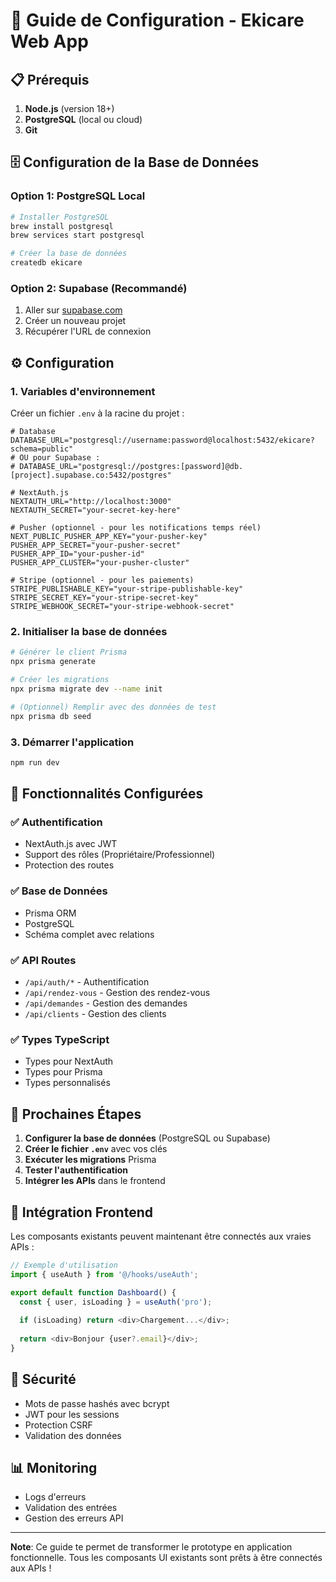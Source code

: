 # 🚀 Guide de Configuration - Ekicare Web App

## 📋 Prérequis

1. **Node.js** (version 18+)
2. **PostgreSQL** (local ou cloud)
3. **Git**

## 🗄️ Configuration de la Base de Données

### Option 1: PostgreSQL Local
```bash
# Installer PostgreSQL
brew install postgresql
brew services start postgresql

# Créer la base de données
createdb ekicare
```

### Option 2: Supabase (Recommandé)
1. Aller sur [supabase.com](https://supabase.com)
2. Créer un nouveau projet
3. Récupérer l'URL de connexion

## ⚙️ Configuration

### 1. Variables d'environnement
Créer un fichier `.env` à la racine du projet :

```env
# Database
DATABASE_URL="postgresql://username:password@localhost:5432/ekicare?schema=public"
# OU pour Supabase :
# DATABASE_URL="postgresql://postgres:[password]@db.[project].supabase.co:5432/postgres"

# NextAuth.js
NEXTAUTH_URL="http://localhost:3000"
NEXTAUTH_SECRET="your-secret-key-here"

# Pusher (optionnel - pour les notifications temps réel)
NEXT_PUBLIC_PUSHER_APP_KEY="your-pusher-key"
PUSHER_APP_SECRET="your-pusher-secret"
PUSHER_APP_ID="your-pusher-id"
PUSHER_APP_CLUSTER="your-pusher-cluster"

# Stripe (optionnel - pour les paiements)
STRIPE_PUBLISHABLE_KEY="your-stripe-publishable-key"
STRIPE_SECRET_KEY="your-stripe-secret-key"
STRIPE_WEBHOOK_SECRET="your-stripe-webhook-secret"
```

### 2. Initialiser la base de données
```bash
# Générer le client Prisma
npx prisma generate

# Créer les migrations
npx prisma migrate dev --name init

# (Optionnel) Remplir avec des données de test
npx prisma db seed
```

### 3. Démarrer l'application
```bash
npm run dev
```

## 🔧 Fonctionnalités Configurées

### ✅ Authentification
- NextAuth.js avec JWT
- Support des rôles (Propriétaire/Professionnel)
- Protection des routes

### ✅ Base de Données
- Prisma ORM
- PostgreSQL
- Schéma complet avec relations

### ✅ API Routes
- `/api/auth/*` - Authentification
- `/api/rendez-vous` - Gestion des rendez-vous
- `/api/demandes` - Gestion des demandes
- `/api/clients` - Gestion des clients

### ✅ Types TypeScript
- Types pour NextAuth
- Types pour Prisma
- Types personnalisés

## 🚀 Prochaines Étapes

1. **Configurer la base de données** (PostgreSQL ou Supabase)
2. **Créer le fichier `.env`** avec vos clés
3. **Exécuter les migrations** Prisma
4. **Tester l'authentification**
5. **Intégrer les APIs** dans le frontend

## 📱 Intégration Frontend

Les composants existants peuvent maintenant être connectés aux vraies APIs :

```typescript
// Exemple d'utilisation
import { useAuth } from '@/hooks/useAuth';

export default function Dashboard() {
  const { user, isLoading } = useAuth('pro');
  
  if (isLoading) return <div>Chargement...</div>;
  
  return <div>Bonjour {user?.email}</div>;
}
```

## 🔐 Sécurité

- Mots de passe hashés avec bcrypt
- JWT pour les sessions
- Protection CSRF
- Validation des données

## 📊 Monitoring

- Logs d'erreurs
- Validation des entrées
- Gestion des erreurs API

---

**Note**: Ce guide te permet de transformer le prototype en application fonctionnelle. Tous les composants UI existants sont prêts à être connectés aux APIs !
